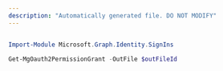 ```yaml
---
description: "Automatically generated file. DO NOT MODIFY"
---
```


```powershell

Import-Module Microsoft.Graph.Identity.SignIns

Get-MgOauth2PermissionGrant -OutFile $outFileId

```